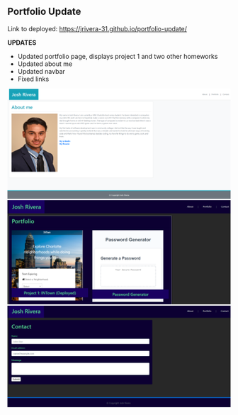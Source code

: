 ## Portfolio Update
Link to deployed: https://jrivera-31.github.io/portfolio-update/

**UPDATES**
- Updated portfolio page, displays project 1 and two other homeworks
- Updated about me
- Updated navbar
- Fixed links

<img src="assets/index.png">
<br>
<img src="assets/portfolio.png">
<br>
<img src="assets/contact.png">
<br>
